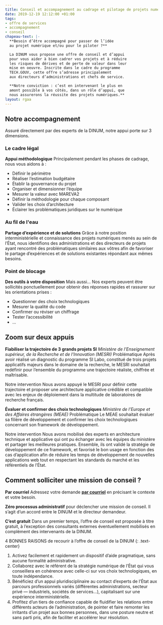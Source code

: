 ```yaml
---
title: Conseil et accompagnement au cadrage et pilotage de projets numériques
date: 2019-12-19 12:12:00 +01:00
tags:
- offre de services
- accompagnement
- conseil
chapeau-text: |-
  **Besoin d’être accompagné pour passer de l’idée
  au projet numérique et/ou pour le piloter ?**

  La DINUM vous propose une offre de conseil et d’appui
  pour vous aider à bien cadrer vos projets et à réduire
  les risques de dérives et de perte de valeur dans leur
  mise en oeuvre. Inscrite dans le cadre du programme
  TECH.GOUV, cette offre s’adresse principalement
  aux directeurs d’administrations et chefs de service.

  **Notre conviction : c’est en intervenant le plus en
  amont possible à vos côtés, dans un rôle d’appui, que
  nous assurerons la réussite des projets numériques.**
layout: rgaa
---
```


## Notre accompagnement

Assuré directement par des experts de la DINUM,
notre appui porte sur 3 dimensions.

### Le cadre légal
**Appui méthodologique**
Principalement pendant les phases de cadrage, nous vous aidons à :
* Définir le périmètre
* Réaliser l’estimation budgétaire
* Établir la gouvernance du projet
* Organiser et dimensionner l’équipe
* Mesurer la valeur avec MAREVA2
* Définir la méthodologie pour chaque composant
* Valider les choix d’architecture
* Éclairer les problématiques juridiques sur le numérique


### Au fil de l'eau
**Partage d’expérience et de solutions**
Grâce à notre position interministérielle et connaissance des projets numériques menés au sein de l’État, nous identifions des administrations et des directeurs de projets ayant rencontré des problématiques similaires aux vôtres afin de favoriser le partage d’expériences et de solutions existantes répondant aux mêmes besoins.

### Point de blocage
**Des outils à votre disposition**
Mais aussi...
Nos experts peuvent être sollicités ponctuellement pour obtenir des réponses rapides et rassurer sur les orientations prises :
* Questionner des choix technologiques
* Mesurer la qualité du code
* Confirmer ou réviser un chiffrage
* Tester l’accessibilité
* …

## Zoom sur deux appuis

**Fiabiliser la trajectoire de 3 grands projets SI**
*Ministère de l’Enseignement supérieur, de la Recherche et de l’Innovation (MESRI)*
Problématique 
Après avoir réalisé un diagnostic du programme SI Labo, constitué de trois projets applicatifs majeurs dans le domaine de la recherche, le MESRI souhaitait redéfinir pour l’ensemble du programme une trajectoire réaliste, chiffrée et maîtrisable.

Notre intervention 
Nous avons appuyé le MESRI pour définir cette trajectoire et proposer une architecture applicative crédible et compatible avec les enjeux de déploiement dans la multitude de laboratoires de recherche français.

**Évaluer et confirmer des choix technologiques**
*Ministère de l’Europe et des Affaires étrangères (MEAE)*
Problématique Le MEAE souhaitait évaluer sa filière de développement et
confirmer les choix technologiques concernant son framework de développement.

Notre intervention 
Nous avons mobilisé des experts en architecture technique et applicative qui ont pu échanger avec les équipes du ministère et partager les meilleures pratiques. Ensemble, ils ont validé la stratégie de développement de ce framework, et favorisé le bon usage en fonction des cas d’application afin de réduire les temps de développement de nouvelles applications web tout en respectant les standards du marché et les référentiels de l’État.

## Comment solliciter une mission de conseil ?
**Par courriel**
Adressez votre demande [**par courriel**](mailto:dinsic-sec-directeur@modernisation.gouv.fr) en précisant le contexte et votre besoin.

**Zéro processus administratif**
pour déclencher une mission de conseil. Il s’agit d’un accord entre
le DINUM et le directeur demandeur.

**C’est gratuit**
Dans un premier temps, l’offre de conseil est proposée à titre gratuit, à l’exception des consultants externes éventuellement mobilisés en complément des intervenants de la DINUM.

4 BONNES RAISONS
de recourir à l’offre de conseil
de la DINUM
{: .text-center}

1. Activez facilement et rapidement un dispositif d’aide pragmatique, sans aucune formalité administrative.
2. Collaborez avec le référent de la stratégie numérique de l’État qui vous conseillera en cohérence avec celle-ci sur vos choix technologiques, en toute indépendance.
3. Bénéficiez d’un appui pluridisciplinaire au contact d’experts de l’État aux parcours professionnels variés (différentes administrations, secteur privé — industriels, sociétés de services…), capitalisant sur une expérience interministérielle.
4. Profitez d’un tiers de confiance capable de fluidifier les relations entre différents acteurs de l’administration, de pointer et faire remonter les irritants d’un projet aux bonnes personnes, dans une posture neutre et sans parti pris, afin de faciliter et accélérer leur résolution.